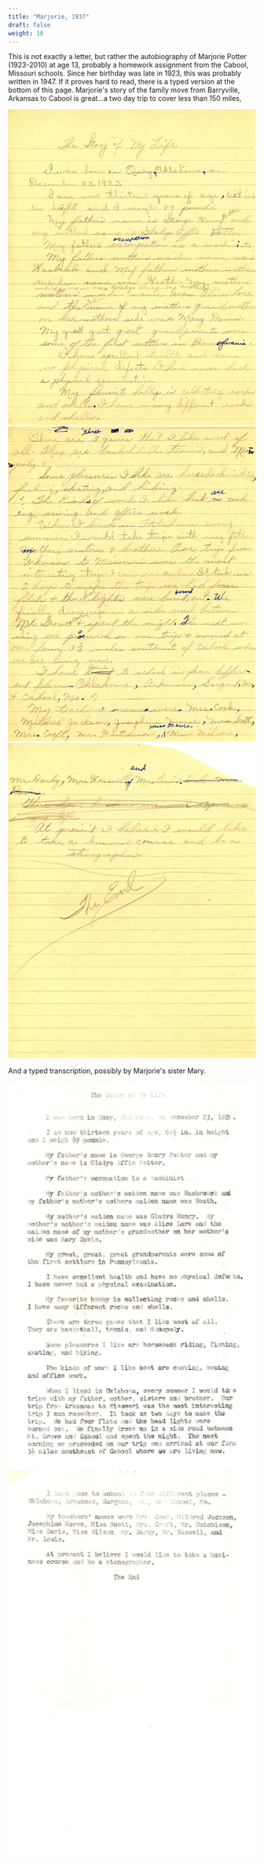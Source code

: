 ```yaml
---
title: "Marjorie, 1937" 
draft: false
weight: 10
---
```


This is not exactly a letter, but rather the autobiography of Marjorie Potter (1923-2010) at age 13, probably a homework assignment from the Cabool, Missouri schools. Since her birthday was late in 1923, this was probably written in 1947.  If it proves hard to read, there is a typed  version at the bottom of this page.  Marjorie's story of the family move from Barryville, Arkansas to Cabool is great...a two day trip to cover less than 150 miles, 

![](img269.jpg)
![](img270.jpg)
![](img271.jpg)

And a typed transcription, possibly by Marjorie's sister Mary.

![](img272.jpg)
![](img273.jpg)
